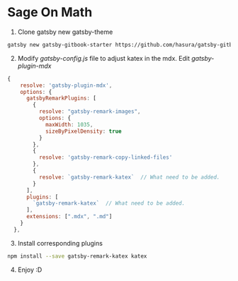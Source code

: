 # Sage On Math

1. Clone gatsby new gatsby-theme
```bash
gatsby new gatsby-gitbook-starter https://github.com/hasura/gatsby-gitbook-starter
```
2. Modify _gatsby-config.js_ file to adjust katex in the mdx. Edit _gatsby-plugin-mdx_
```js
{
    resolve: 'gatsby-plugin-mdx',
    options: {
      gatsbyRemarkPlugins: [
        {
          resolve: "gatsby-remark-images",
          options: {
            maxWidth: 1035,
            sizeByPixelDensity: true
          }
        },
        {
          resolve: 'gatsby-remark-copy-linked-files'
        },
        {
          resolve: `gatsby-remark-katex`  // What need to be added.
        }
      ],
      plugins: [
        `gatsby-remark-katex`  // What need to be added.
      ],
      extensions: [".mdx", ".md"]
    }
  },
```
3. Install corresponding plugins
```bash
npm install --save gatsby-remark-katex katex
```
4. Enjoy :D

